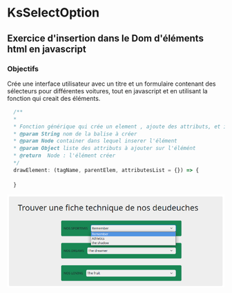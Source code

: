 # KsSelectOption

## Exercice d'insertion dans le Dom d'éléments html en javascript 


### Objectifs

Crée une interface utilisateur avec un titre et un formulaire contenant des sélecteurs pour différentes voitures, tout en javascript et en utilisant la fonction qui creait des éléments.


```javascript
  /**
  *
  * Fonction générique qui crée un element , ajoute des attributs, et insere dans le DOM
  * @param String nom de la balise à créer
  * @param Node container dans lequel inserer l'élément
  * @param Object liste des attributs à ajouter sur l'élémént
  * @return  Node : l'élément créer
  */
  drawElement: (tagName, parentElem, attributesList = {}) => {
  
  }
   ```
   ![interface](doc/selectOption.png)